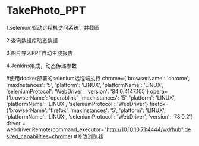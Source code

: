 # TakePhoto_PPT

1.selenium驱动远程机访问系统，并截图

2.查询数据库动态数据

3.图片导入PPT自动生成报告

4.Jenkins集成，动态传递参数


#使用docker部署的selenium远程端执行
chrome={'browserName': 'chrome', 'maxInstances': '5', 'platform': 'LINUX', 'platformName': 'LINUX', 'seleniumProtocol': 'WebDriver', 'version': '84.0.4147.105'}
opera={'browserName': 'operablink', 'maxInstances': '5', 'platform': 'LINUX', 'platformName': 'LINUX', 'seleniumProtocol': 'WebDriver'}
firefox={'browserName': 'firefox', 'maxInstances': '5', 'platform': 'LINUX', 'platformName': 'LINUX', 'seleniumProtocol': 'WebDriver', 'version': '78.0.2'}
driver = webdriver.Remote(command_executor="http://10.10.10.71:4444/wd/hub",desired_capabilities=chrome) #修改浏览器
